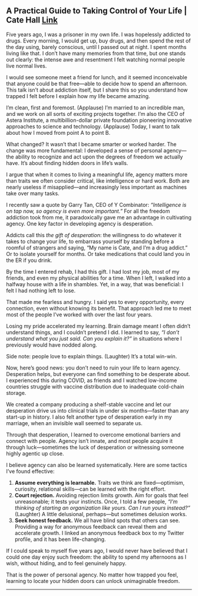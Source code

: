 ## A Practical Guide to Taking Control of Your Life | Cate Hall [Link](https://www.youtube.com/watch?v=gN07gbipMoY)


Five years ago, I was a prisoner in my own life. I was hopelessly addicted to drugs. Every morning, I would get up, buy drugs, and then spend the rest of the day using, barely conscious, until I passed out at night. I spent months living like that. I don’t have many memories from that time, but one stands out clearly: the intense awe and resentment I felt watching normal people live normal lives.

I would see someone meet a friend for lunch, and it seemed inconceivable that anyone could be that free—able to decide how to spend an afternoon. This talk isn’t about addiction itself, but I share this so you understand how trapped I felt before I explain how my life became amazing.

I’m clean, first and foremost. (Applause) I’m married to an incredible man, and we work on all sorts of exciting projects together. I’m also the CEO of Astera Institute, a multibillion-dollar private foundation pioneering innovative approaches to science and technology. (Applause) Today, I want to talk about how I moved from point A to point B.

What changed? It wasn’t that I became smarter or worked harder. The change was more fundamental: I developed a sense of personal agency—the ability to recognize and act upon the degrees of freedom we actually have. It’s about finding hidden doors in life’s walls.

I argue that when it comes to living a meaningful life, agency matters more than traits we often consider critical, like intelligence or hard work. Both are nearly useless if misapplied—and increasingly less important as machines take over many tasks.

I recently saw a quote by Garry Tan, CEO of Y Combinator: *“Intelligence is on tap now, so agency is even more important.”* For all the freedom addiction took from me, it paradoxically gave me an advantage in cultivating agency. One key factor in developing agency is desperation.

Addicts call this *the gift of desperation*: the willingness to do whatever it takes to change your life, to embarrass yourself by standing before a roomful of strangers and saying, “My name is Cate, and I’m a drug addict.” Or to isolate yourself for months. Or take medications that could land you in the ER if you drink.

By the time I entered rehab, I had this gift. I had lost my job, most of my friends, and even my physical abilities for a time. When I left, I walked into a halfway house with a life in shambles. Yet, in a way, that was beneficial: I felt I had nothing left to lose.

That made me fearless and hungry. I said yes to every opportunity, every connection, even without knowing its benefit. That approach led me to meet most of the people I’ve worked with over the last four years.

Losing my pride accelerated my learning. Brain damage meant I often didn’t understand things, and I couldn’t pretend I did. I learned to say, *“I don’t understand what you just said. Can you explain it?”* in situations where I previously would have nodded along.

Side note: people love to explain things. (Laughter) It’s a total win-win.

Now, here’s good news: you don’t need to ruin your life to learn agency. Desperation helps, but everyone can find something to be desperate about. I experienced this during COVID, as friends and I watched low-income countries struggle with vaccine distribution due to inadequate cold-chain storage.

We created a company producing a shelf-stable vaccine and let our desperation drive us into clinical trials in under six months—faster than any start-up in history. I also felt another type of desperation early in my marriage, when an invisible wall seemed to separate us.

Through that desperation, I learned to overcome emotional barriers and connect with people. Agency isn’t innate, and most people acquire it through luck—sometimes the luck of desperation or witnessing someone highly agentic up close.

I believe agency can also be learned systematically. Here are some tactics I’ve found effective:

1. **Assume everything is learnable.** Traits we think are fixed—optimism, curiosity, relational skills—can be learned with the right effort.
2. **Court rejection.** Avoiding rejection limits growth. Aim for goals that feel unreasonable; it tests your instincts. Once, I told a few people, *“I’m thinking of starting an organization like yours. Can I run yours instead?”* (Laughter) A little delusional, perhaps—but sometimes delusion works.
3. **Seek honest feedback.** We all have blind spots that others can see. Providing a way for anonymous feedback can reveal them and accelerate growth. I linked an anonymous feedback box to my Twitter profile, and it has been life-changing.

If I could speak to myself five years ago, I would never have believed that I could one day enjoy such freedom: the ability to spend my afternoons as I wish, without hiding, and to feel genuinely happy.

That is the power of personal agency. No matter how trapped you feel, learning to locate your hidden doors can unlock unimaginable freedom.

---
